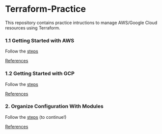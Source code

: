 # Terraform-Practice
This repository contains practice intructions to manage AWS/Google Cloud resources using Terraform.

### 1.1 Getting Started with AWS
Follow the [steps](https://github.com/juliehub/Terraform-Practice/blob/master/Getting_Started.md)

[References](https://learn.hashicorp.com/collections/terraform/aws-get-started)

### 1.2 Getting Started with GCP
Follow the [steps](https://github.com/juliehub/Terraform-Practice/blob/master/Getting_Started_GCP.md)

[References](https://learn.hashicorp.com/collections/terraform/gcp-get-started)

### 2. Organize Configuration With Modules
Follow the [steps](https://github.com/juliehub/Terraform-Practice/blob/master/modules.md) (to continue!)

[References](https://learn.hashicorp.com/tutorials/terraform/module)
